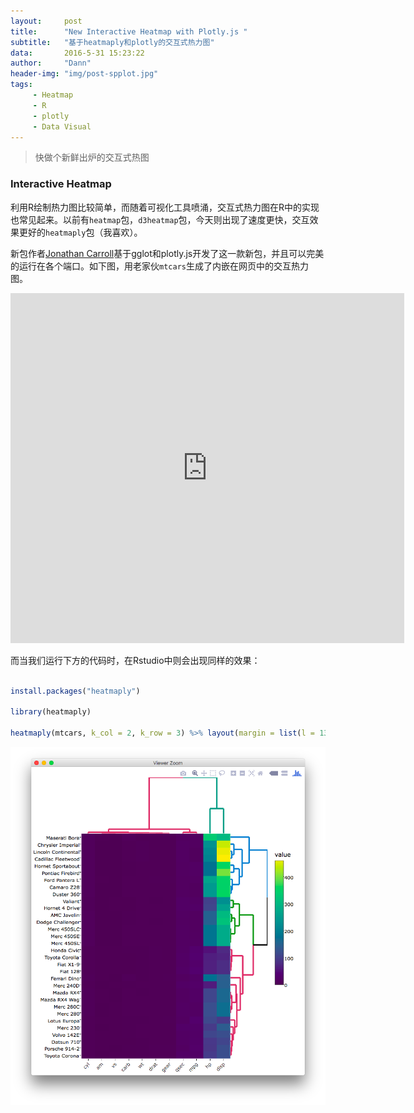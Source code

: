 ```yaml
---
layout:     post
title:      "New Interactive Heatmap with Plotly.js "
subtitle:   "基于heatmaply和plotly的交互式热力图"
data:       2016-5-31 15:23:22
author:     "Dann"
header-img: "img/post-spplot.jpg"
tags:
     - Heatmap
     - R
     - plotly
     - Data Visual
---
```


> 快做个新鲜出炉的交互式热图

### Interactive Heatmap

利用R绘制热力图比较简单，而随着可视化工具喷涌，交互式热力图在R中的实现也常见起来。以前有`heatmap`包，`d3heatmap`包，今天则出现了速度更快，交互效果更好的`heatmaply`包（我喜欢）。

新包作者<a href="https://gist.github.com/jonocarroll">Jonathan Carroll</a>基于gglot和plotly.js开发了这一款新包，并且可以完美的运行在各个端口。如下图，用老家伙`mtcars`生成了内嵌在网页中的交互热力图。

<iframe src="https://plot.ly/~talgalili/23.embed" width="630" height="560" frameborder="0" scrolling="no"></iframe>

而当我们运行下方的代码时，在Rstudio中则会出现同样的效果：

```r

install.packages("heatmaply")

library(heatmaply)

heatmaply(mtcars, k_col = 2, k_row = 3) %>% layout(margin = list(l = 130, b = 40))
```
![img](/img/in-post/heatmap.png)



